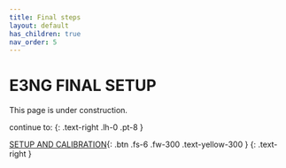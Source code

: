```yaml
---
title: Final steps
layout: default
has_children: true
nav_order: 5
---
```

# E3NG FINAL SETUP
This page is under construction.

continue to:
{: .text-right .lh-0 .pt-8 }

[SETUP AND CALIBRATION]{: .btn .fs-6 .fw-300 .text-yellow-300 }
{: .text-right }

[SETUP AND CALIBRATION]: https://rh3d.github.io/E3NG_docs/setup.html
